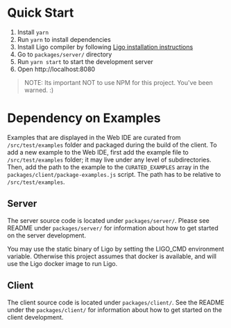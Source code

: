 # Quick Start

1. Install `yarn`
1. Run `yarn` to install dependencies
1. Install Ligo compiler by following [Ligo installation instructions][install-ligo]
1. Go to `packages/server/` directory
1. Run `yarn start` to start the development server
1. Open http://localhost:8080

> NOTE: Its important NOT to use NPM for this project. You've been warned. :)

# Dependency on Examples

Examples that are displayed in the Web IDE are curated from `/src/test/examples` folder and packaged during the build of the client. To add a new example to the Web IDE, first add the example file to `/src/test/examples` folder; it may live under any level of subdirectories. Then, add the path to the example to the `CURATED_EXAMPLES` array in the `packages/client/package-examples.js` script. The path has to be relative to `/src/test/examples`.

## Server

The server source code is located under `packages/server/`. Please see README under `packages/server/` for information about how to get started on the server development.

You may use the static binary of Ligo by setting the LIGO_CMD environment variable. Otherwise this project assumes that docker is available, and will use the Ligo docker image to run Ligo.

[install-ligo]: https://ligolang.org/docs/intro/installation/

## Client

The client source code is located under `packages/client/`.  See the README under the `packages/client/` for information about how to get started on the client development.
